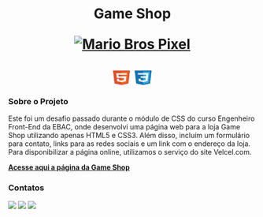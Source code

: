 <h1 align="center">
  <p align="center">Game Shop</p>
  <a href="https://site-gameshop-murex-delta.vercel.app/" target:"_blank"><img src="https://user-images.githubusercontent.com/123211425/230077274-7ecbae5c-9514-46bb-b46f-7ec58605082d.png" alt="Mario Bros Pixel"></a>
</h1>
<div style="display: inline_block"><br>
  <div align="center">
  <img align="center" alt="fde95-HTML" height="30" width="40" src="https://raw.githubusercontent.com/devicons/devicon/master/icons/html5/html5-original.svg">
  <img align="center" alt="fde95-CSS" height="30" width="40" src="https://raw.githubusercontent.com/devicons/devicon/master/icons/css3/css3-original.svg">
  </div>
</div>

<h3> Sobre o Projeto </h3>
<p>Este foi um desafio passado durante o módulo de CSS do curso Engenheiro Front-End da EBAC, onde desenvolvi uma página web para a loja Game Shop utilizando apenas HTML5 e CSS3. Além disso, incluím um formulário para contato, links para as redes sociais e um link com o endereço da loja. Para disponibilizar a página online, utilizamos o serviço do site Velcel.com.</p>


<a href="https://site-gameshop-murex-delta.vercel.app/"><b>Acesse aqui a página da Game Shop</b></a>

<h3>Contatos</h3>
<div style="display: inline_block">
 <a href="https://instagram.com/fde.95" target="_blank"><img src="https://img.shields.io/badge/Instagram-E4405F?style=for-the-badge&logo=instagram&logoColor=white" target="_blank"></a>
 <a href = "mailto:fdespinoza95@gmail.com"><img src="https://img.shields.io/badge/Gmail-D14836?style=for-the-badge&logo=gmail&logoColor=white" target="_blank"></a>
 <a href="https://www.linkedin.com/in/fde95" target="_blank"><img src="https://img.shields.io/badge/LinkedIn-0077B5?style=for-the-badge&logo=linkedin&logoColor=white" target="_blank"></a> 
</div>
